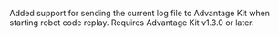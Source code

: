 Added support for sending the current log file to Advantage Kit when starting robot code replay. Requires Advantage Kit v1.3.0 or later.